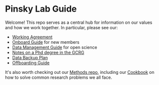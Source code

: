 # Pinsky Lab Guide

Welcome! This repo serves as a central hub for information on our values and how we work together. In particular, please see our:

- [Working Agreement](working_agreement.md)
- [Onboard Guide](onboarding.md) for new members
- [Data Management Guide](data-management.md) for open science
- [Notes on a Phd degree in the GCRG](phd_guide.md)
- [Data Backup Plan](DataBackupPlan.md)
- [Offboarding Guide](offboarding.md)

It's also worth checking out our [Methods repo](https://github.com/pinskylab/pinskylab_methods), including our [Cookbook](https://github.com/pinskylab/pinskylab_methods/blob/master/cookbook.md) on how to solve common research problems we all face.
